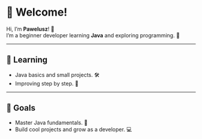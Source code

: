 # 🌟 Welcome!  

Hi, I’m **Pawelusz**! 👋  
I’m a beginner developer learning **Java** and exploring programming. 🚀  

---

## 🌱 Learning  
- Java basics and small projects. 🛠️  
- Improving step by step. 🎯  

---

## 🎯 Goals  
- Master Java fundamentals. 🌟  
- Build cool projects and grow as a developer. 💻  
